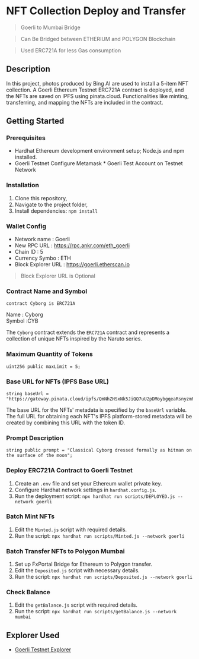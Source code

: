 # NFT Collection Deploy and Transfer 
> Goerli to Mumbai Bridge

> Can Be Bridged between ETHERIUM and POLYGON Blockchain

> Used ERC721A for less Gas consumption


## Description

In this project, photos produced by Bing AI are used to install a 5-item NFT collection. A Goerli Ethereum Testnet ERC721A contract is deployed, and the NFTs are saved on IPFS using pinata.cloud. Functionalities like minting, transferring, and mapping the NFTs are included in the contract.

## Getting Started

### Prerequisites

* Hardhat Ethereum development environment setup; Node.js and npm installed.
* Goerli Testnet Configure Metamask * Goerli Test Account on Testnet Network

### Installation

1. Clone this repository,
2. Navigate to the project folder,
3. Install dependencies: `npm install`

### Wallet Config
- Network name : Goerli
- New RPC URL : https://rpc.ankr.com/eth_goerli
- Chain ID : 5
- Currency Symbo : ETH
- Block Explorer URL : https://goerli.etherscan.io
> Block Explorer URL is Optional

### Contract Name and Symbol

```solidity
contract Cyborg is ERC721A
```
Name : Cyborg  
Symbol :CYB 

The `Cyborg` contract extends the `ERC721A` contract and represents a collection of unique NFTs inspired by the Naruto series.

### Maximum Quantity of Tokens

```solidity
uint256 public maxLimit = 5;
```

### Base URL for NFTs (IPFS Base URL)

```solidity
string baseUrl = "https://gateway.pinata.cloud/ipfs/QmNhZHSxNk5JiQQ7uU2pDMoybgqeaRsnyzmRajnus326qR";
```
The base URL for the NFTs' metadata is specified by the `baseUrl` variable. The full URL for obtaining each NFT's IPFS platform-stored metadata will be created by combining this URL with the token ID.

### Prompt Description

```solidity
string public prompt = "Classical Cyborg dressed formally as hitman on the surface of the moon";
```

### Deploy ERC721A Contract to Goerli Testnet

1. Create an `.env` file and set your Ethereum wallet private key.
2. Configure Hardhat network settings in `hardhat.config.js`.
3. Run the deployment script: `npx hardhat run scripts/DEPLOYED.js --network goerli`

### Batch Mint NFTs

1. Edit the `Minted.js` script with required details.
2. Run the script: `npx hardhat run scripts/Minted.js --network goerli`

### Batch Transfer NFTs to Polygon Mumbai

1. Set up FxPortal Bridge for Ethereum to Polygon transfer.
2. Edit the `Deposited.js` script with necessary details.
3. Run the script: `npx hardhat run scripts/Deposited.js --network goerli`

### Check Balance 
1. Edit the `getBalance.js` script with required details.
2. Run the script: `npx hardhat run scripts/getBalance.js --network mumbai`

## Explorer Used
- [Goerli Testnet Explorer](https://goerli.etherscan.io)

